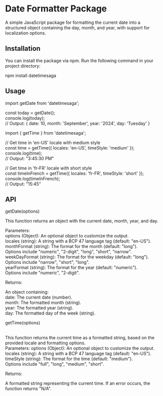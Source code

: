 # Date Formatter Package

A simple JavaScript package for formatting the current date into a structured object containing the day, month, and year, with support for localization options.

## Installation

You can install the package via npm. Run the following command in your project directory:

npm install datetimesaga

## Usage

import getDate from 'datetimesaga';

const today = getDate();<br/>
console.log(today);<br/>
// Output: { date: 10, month: 'September', year: '2024', day: 'Tuesday' }

import { getTime } from 'datetimesaga';

// Get time in 'en-US' locale with medium style<br/>
const time = getTime({ locales: 'en-US', timeStyle: 'medium' });<br/>
console.log(time);<br/>
// Output: "3:45:30 PM"<br/>

// Get time in 'fr-FR' locale with short style<br/>
const timeInFrench = getTime({ locales: 'fr-FR', timeStyle: 'short' });<br/>
console.log(timeInFrench);<br/>
// Output: "15:45"<br/>

## API

getDate(options)

This function returns an object with the current date, month, year, and day.

Parameters:
<br/>
options (Object): An optional object to customize the output.<br/>
locales (string): A string with a BCP 47 language tag (default: "en-US").<br/>
monthFormat (string): The format for the month (default: "long"). <br/>Options include "numeric", "2-digit", "long", "short", "narrow".<br/>
weekDayFormat (string): The format for the weekday (default: "long"). <br/>Options include "narrow", "short", "long".<br/>
yearFormat (string): The format for the year (default: "numeric"). <br/>Options include "numeric", "2-digit".<br/>

Returns:

An object containing:<br/>
date: The current date (number).<br/>
month: The formatted month (string).<br/>
year: The formatted year (string).<br/>
day: The formatted day of the week (string).

getTime(options)

<br/>
This function returns the current time as a formatted string, based on the provided locale and formatting options.

<br/>
Parameters:
options (Object): An optional object to customize the output.

<br/>
locales (string): A string with a BCP 47 language tag (default: "en-US").

<br/>
timeStyle (string): The format for the time (default: "medium"). 
<br/>
Options include "full", "long", "medium", "short".

Returns:

A formatted string representing the current time. If an error occurs, the function returns "N/A".
